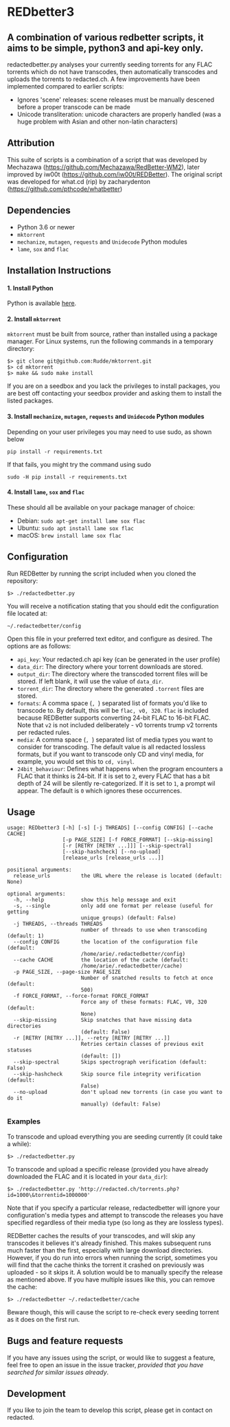 # REDbetter3
A combination of various redbetter scripts, it aims to be simple, python3 and api-key only.
---
redactedbetter.py analyses your currently seeding torrents for any FLAC torrents which do not have transcodes, then automatically transcodes and uploads the torrents to redacted.ch.
A few improvements have been implemented compared to earlier scripts:
* Ignores 'scene' releases: scene releases must be manually descened before a proper transcode can be made
* Unicode transliteration: unicode characters are properly handled (was a huge problem with Asian and other non-latin characters)

## Attribution
This suite of scripts is a combination of a script that was developed by Mechazawa (https://github.com/Mechazawa/RedBetter-WM2), later improved by iw00t (https://github.com/iw00t/REDBetter). The original script was developed for what.cd (rip) by zacharydenton (https://github.com/pthcode/whatbetter)

## Dependencies

* Python 3.6 or newer
* `mktorrent`
* `mechanize`, `mutagen`, `requests` and `Unidecode` Python modules
* `lame`, `sox` and `flac`


## Installation Instructions

#### 1. Install Python

Python is available [here](https://www.python.org/downloads/).


#### 2. Install `mktorrent`

`mktorrent` must be built from source, rather than installed using a package manager. For Linux systems, run the following commands in a temporary directory:

~~~~
$> git clone git@github.com:Rudde/mktorrent.git
$> cd mktorrent
$> make && sudo make install
~~~~

If you are on a seedbox and you lack the privileges to install packages, you are best off contacting your seedbox provider and asking them to install the listed packages.

#### 3. Install `mechanize`, `mutagen`, `requests` and `Unidecode` Python modules

Depending on your user privileges you may need to use sudo, as shown below

~~~~
pip install -r requirements.txt
~~~~

If that fails, you might try the command using sudo

~~~
sudo -H pip install -r requirements.txt
~~~


#### 4. Install `lame`, `sox` and `flac`

These should all be available on your package manager of choice:
  * Debian: `sudo apt-get install lame sox flac`
  * Ubuntu: `sudo apt install lame sox flac`
  * macOS: `brew install lame sox flac`


## Configuration
Run REDBetter by running the script included when you cloned the repository:

    $> ./redactedbetter.py

You will receive a notification stating that you should edit the configuration file located at:

    ~/.redactedbetter/config

Open this file in your preferred text editor, and configure as desired. The options are as follows:
* `api_key`: Your redacted.ch api key (can be generated in the user profile)
* `data_dir`: The directory where your torrent downloads are stored.
* `output_dir`: The directory where the transcoded torrent files will be stored. If left blank, it will use the value of `data_dir`.
* `torrent_dir`: The directory where the generated `.torrent` files are stored.
* `formats`: A comma space (`, `) separated list of formats you'd like to transcode to. By default, this will be `flac, v0, 320`. `flac` is included because REDBetter supports converting 24-bit FLAC to 16-bit FLAC. Note that `v2` is not included deliberately - v0 torrents trump v2 torrents per redacted rules.
* `media`: A comma space (`, `) separated list of media types you want to consider for transcoding. The default value is all redacted lossless formats, but if you want to transcode only CD and vinyl media, for example, you would set this to `cd, vinyl`.
* `24bit_behaviour`: Defines what happens when the program encounters a FLAC that it thinks is 24-bit. If it is set to `2`, every FLAC that has a bit depth of 24 will be silently re-categorized. If it is set to `1`, a prompt wil appear. The default is `0` which ignores these occurrences.

## Usage
~~~~
usage: REDbetter3 [-h] [-s] [-j THREADS] [--config CONFIG] [--cache CACHE]
                  [-p PAGE_SIZE] [-f FORCE_FORMAT] [--skip-missing]
                  [-r [RETRY [RETRY ...]]] [--skip-spectral]
                  [--skip-hashcheck] [--no-upload]
                  [release_urls [release_urls ...]]

positional arguments:
  release_urls          the URL where the release is located (default: None)

optional arguments:
  -h, --help            show this help message and exit
  -s, --single          only add one format per release (useful for getting
                        unique groups) (default: False)
  -j THREADS, --threads THREADS
                        number of threads to use when transcoding (default: 1)
  --config CONFIG       the location of the configuration file (default:
                        /home/arie/.redactedbetter/config)
  --cache CACHE         the location of the cache (default:
                        /home/arie/.redactedbetter/cache)
  -p PAGE_SIZE, --page-size PAGE_SIZE
                        Number of snatched results to fetch at once (default:
                        500)
  -f FORCE_FORMAT, --force-format FORCE_FORMAT
                        Force any of these formats: FLAC, V0, 320 (default:
                        None)
  --skip-missing        Skip snatches that have missing data directories
                        (default: False)
  -r [RETRY [RETRY ...]], --retry [RETRY [RETRY ...]]
                        Retries certain classes of previous exit statuses
                        (default: [])
  --skip-spectral       Skips spectrograph verification (default: False)
  --skip-hashcheck      Skip source file integrity verification (default:
                        False)
  --no-upload           don't upload new torrents (in case you want to do it
                        manually) (default: False)
~~~~

### Examples

To transcode and upload everything you are seeding currently (it could take a while):

    $> ./redactedbetter.py

To transcode and upload a specific release (provided you have already downloaded the FLAC and it is located in your `data_dir`):

    $> ./redactedbetter.py 'http://redacted.ch/torrents.php?id=1000\&torrentid=1000000'

Note that if you specify a particular release, redactedbetter will ignore your configuration's media types and attempt to transcode the releases you have specified regardless of their media type (so long as they are lossless types).

REDBetter caches the results of your transcodes, and will skip any transcodes it believes it's already finished. This makes subsequent runs much faster than the first, especially with large download directories. However, if you do run into errors when running the script, sometimes you will find that the cache thinks the torrent it crashed on previously was uploaded - so it skips it. A solution would be to manually specify the release as mentioned above. If you have multiple issues like this, you can remove the cache:

    $> ./redactedbetter ~/.redactedbetter/cache

Beware though, this will cause the script to re-check every seeding torrent as it does on the first run.

## Bugs and feature requests

If you have any issues using the script, or would like to suggest a feature, feel free to open an issue in the issue tracker, *provided that you have searched for similar issues already*.

## Development

If you like to join the team to develop this script, please get in contact on redacted.
